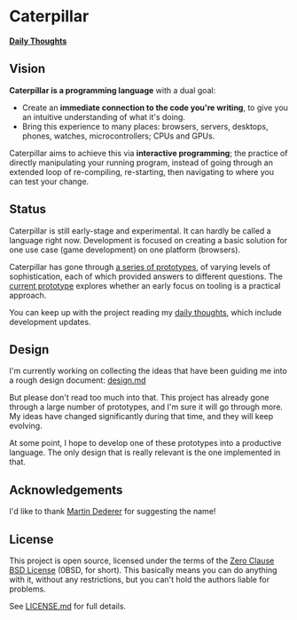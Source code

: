 # Caterpillar

[**Daily Thoughts**](daily.md)

## Vision

**Caterpillar is a programming language** with a dual goal:

- Create an **immediate connection to the code you're writing**, to give you an
  intuitive understanding of what it's doing.
- Bring this experience to many places: browsers, servers, desktops, phones,
  watches, microcontrollers; CPUs and GPUs.

Caterpillar aims to achieve this via **interactive programming**; the practice
of directly manipulating your running program, instead of going through an
extended loop of re-compiling, re-starting, then navigating to where you can
test your change.

## Status

Caterpillar is still early-stage and experimental. It can hardly be called a
language right now. Development is focused on creating a basic solution for one
use case (game development) on one platform (browsers).

Caterpillar has gone through [a series of prototypes](archive/), of varying
levels of sophistication, each of which provided answers to different questions.
The [current prototype](capi/) explores whether an early focus on tooling is a
practical approach.

You can keep up with the project reading my
[daily thoughts](https://capi.hannobraun.com/daily), which include development
updates.

## Design

I'm currently working on collecting the ideas that have been guiding me into a
rough design document: [design.md](design.md)

But please don't read too much into that. This project has already gone through
a large number of prototypes, and I'm sure it will go through more. My ideas
have changed significantly during that time, and they will keep evolving.

At some point, I hope to develop one of these prototypes into a productive
language. The only design that is really relevant is the one implemented in
that.

## Acknowledgements

I'd like to thank [Martin Dederer](https://github.com/martindederer) for
suggesting the name!

## License

This project is open source, licensed under the terms of the
[Zero Clause BSD License] (0BSD, for short). This basically means you can do
anything with it, without any restrictions, but you can't hold the authors
liable for problems.

See [LICENSE.md] for full details.

[Zero Clause BSD License]: https://opensource.org/licenses/0BSD
[LICENSE.md]: LICENSE.md
